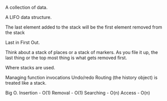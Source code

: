 A collection of data.

A LIFO data structure.

The last element added to the stack will be the first element removed from the stack

Last in First Out.

Think about a stack of places or a stack of markers.
As you file it up, the last thing or the top most thing is what gets removed first.

Where stacks are used.

Managing function invocations
Undo/redo
Routing (the history object) is treated like a stack.

Big O.
Insertion - O(1)
Removal - O(1)
Searching - O(n)
Access - O(n)
